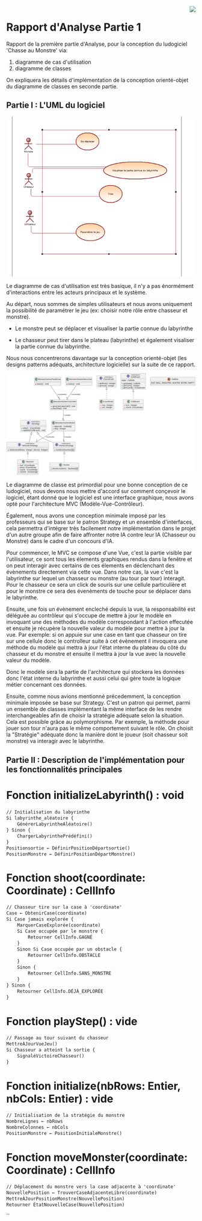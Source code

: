 <img align="right" src="img/csm_Logo-IUT-de-Lille_2022_8ab43fa962.png">

# Rapport d'Analyse Partie 1

Rapport de la première partie d'Analyse, pour la conception du ludogiciel 'Chasse au Monstre' via:
1. diagramme de cas d'utilisation
2. diagramme de classes

On expliquera les détails d'implémentation de la conception orienté-objet du diagramme de classes en seconde partie.

## Partie I : L'UML du logiciel

![Diagramme de cas d'utilisation](img/Diagramme_de_cas_d'utilisation.png)

Le diagramme de cas d'utilisation est très basique, il n'y a pas énormément d'interactions entre les acteurs principaux et le système.

Au départ, nous sommes de simples utilisateurs et nous avons uniquement la possibilité de paramétrer le jeu (ex: choisir notre rôle entre chasseur et monstre).

- Le monstre peut se déplacer et visualiser la partie connue du labyrinthe

- Le chasseur peut tirer dans le plateau (labyrinthe) et également visaliser la partie connue du labyrinthe.

Nous nous concentrerons davantage sur la conception orienté-objet (les designs patterns adéquats, architecture logicielle) sur la suite de ce rapport.

![Diagramme de classes](img/Diagramme_de_classes.png)

Le diagramme de classe est primordial pour une bonne conception de ce ludogiciel, nous devons nous mettre d'accord sur comment conçevoir le logiciel, étant donné que le logiciel est une interface graphique, nous avons opté pour l'architecture MVC (Modèle-Vue-Contrôleur). 

Également, nous avons une conception minimale imposé par les professeurs qui se base sur le patron Strategy et un ensemble d'interfaces, cela permettra d'intégrer très facilement notre implémentation dans le projet d'un autre groupe afin de faire affronter notre IA contre leur IA (Chasseur ou Monstre) dans le cadre d'un concours d'IA. 

Pour commencer, le MVC se compose d'une Vue, c'est la partie visible par l'utilisateur, ce sont tous les élements graphiques rendus dans la fenêtre et on peut interagir avec certains de ces élements en déclenchant des évènements directement via cette vue. Dans notre cas, la vue c'est la labyrinthe sur lequel un chasseur ou monstre (au tour par tour) interagit. Pour le chasseur ce sera un click de souris sur une cellule particulière et pour le monstre ce sera des évenèments de touche pour se déplacer dans le labyrinthe.

Ensuite, une fois un évènement encleché depuis la vue, la responsabilité est déléguée au contrôleur qui s'occupe de mettre à jour le modèle en invoquant une des méthodes du modèle correspondant à l'action effecutée et ensuite je récupère la nouvelle valeur du modèle pour mettre à jour la vue. Par exemple: si on appuie sur une case en tant que chasseur on tire sur une cellule donc le controlleur suite à cet évènement il invoquera une méthode du modèle qui mettra à jour l'état interne du plateau du côté du chasseur et du monstre et ensuite il mettra à jour la vue avec la nouvelle valeur du modèle.

Donc le modèle sera la partie de l'architecture qui stockera les données donc l'état interne du labyrinthe et aussi celui qui gère toute la logique métier concernant ces données.

Ensuite, comme nous avions mentionné précedemment, la conception minimale imposée se base sur Strategy. C'est un patron qui permet, parmi un ensemble de classes implémentant la même interface de les rendre interchangeables afin de choisir la stratégie adéquate selon la situation. Cela est possible grâce au polymorphisme. Par exemple, la méthode pour jouer son tour n'aura pas le même comportement suivant le rôle. On choisit la "Stratégie" adéquate donc la manière dont le joueur (soit chasseur soit monstre) va interagir avec le labyrinthe.

## Partie II : Description de l'implémentation pour les fonctionnalités principales

# Fonction initializeLabyrinth() : void
    // Initialisation du labyrinthe
    Si labyrinthe_aléatoire {
        GénérerLabyrintheAléatoire()
    } Sinon {
        ChargerLabyrinthePrédéfini()
    }
    Positionsortie ← DéfinirPositionDépartsortie()
    PositionMonstre ← DéfinirPositionDépartMonstre()


# Fonction shoot(coordinate: Coordinate) : CellInfo
    // Chasseur tire sur la case à 'coordinate'
    Case ← ObtenirCase(coordinate)
    Si Case jamais explorée {
        MarquerCaseExplorée(coordinate)
        Si Case occupée par le monstre {
            Retourner CellInfo.GAGNÉ
        }
        Sinon Si Case occupée par un obstacle {
            Retourner CellInfo.OBSTACLE
        }
        Sinon {
            Retourner CellInfo.SANS_MONSTRE
        }
    } Sinon {
        Retourner CellInfo.DÉJÀ_EXPLORÉE
    }


# Fonction playStep() : vide
    // Passage au tour suivant du chasseur
    MettreÀJourVueJeu()
    Si Chasseur a atteint la sortie {
        SignaléVictoireChasseur()
    }


# Fonction initialize(nbRows: Entier, nbCols: Entier) : vide
    // Initialisation de la stratégie du monstre
    NombreLignes ← nbRows
    NombreColonnes ← nbCols
    PositionMonstre ← PositionInitialeMonstre()


# Fonction moveMonster(coordinate: Coordinate) : CellInfo
    // Déplacement du monstre vers la case adjacente à 'coordinate'
    NouvellePosition ← TrouverCaseAdjacenteLibre(coordinate)
    MettreÀJourPositionMonstre(NouvellePosition)
    Retourner ÉtatNouvelleCase(NouvellePosition)










































``
